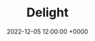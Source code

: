 ---
layout: post
title: "Delight"
img: delight/delight-cover.png
date: 2022-12-05 12:00:00 +0000
description: Description
tag: [Comic]
comic:
    - delight/delight-cover.png
    - delight/delight-1.png
---